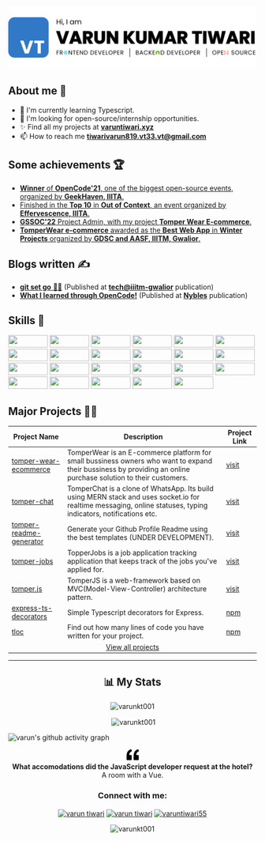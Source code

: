 <!-- Banner -->

<img src='./assets/banner.png'>

<!-- About me -->

## About me 👦

- 🔭 I'm currently learning Typescript.
- 🌱 I'm looking for open-source/internship opportunities.
- ✨ Find all my projects at [**varuntiwari.xyz**](https://varuntiwari.xyz/)
- 📫 How to reach me **tiwarivarun819.vt33.vt@gmail.com**

<!-- Achievements -->

## Some achievements 🏆


- [**Winner** of **OpenCode&#39;21**, one of the biggest open-source events, organized by **GeekHaven, IIITA**.](https://www.linkedin.com/posts/geekhaven-iiita_opencode21-witnessed-extensive-participation-activity-6866010351947825152-KiNB)
- [Finished in the **Top 10** in **Out of Context**, an event organized by **Effervescence, IIITA**.](https://www.linkedin.com/posts/varun-tiwari-454591178_top10-outofcontext-design-activity-6882312778040930304-Fshh)
- [**GSSOC&#39;22** Project Admin, with my project **Tomper Wear E-commerce**.](https://www.linkedin.com/posts/varun-tiwari-454591178_gssoc22-girlscript-educationfirst-activity-6903552524234686464-bEEL)
- [**TomperWear e-commerce** awarded as the **Best Web App** in **Winter Projects** organized by **GDSC and AASF, IIITM, Gwalior**.](https://www.linkedin.com/posts/aasf-iiitmg_github-winterprojects-learning-activity-6909474506340282368-GYq5)

<!-- Blogs -->

## Blogs written ✍️


- [**git set go** 🐱‍👤](https://medium.com/tech-iiitg/git-set-go-950bfb8fdf19) (Published at [**tech@iiitm-gwalior**](https://medium.com/tech-iiitg) publication)
- [**What I learned through OpenCode!**](https://medium.com/nybles/what-i-learned-through-opencode-39622d7c7024) (Published at [**Nybles**](https://medium.com/nybles) publication)

<!-- Skills -->

## Skills 💪

<p>

<!-- javascript -->
<img width ='80px' height='25px' src='https://img.shields.io/badge/JavaScript-323330?style=for-the-badge&amp;logo=javascript&amp;logoColor=F7DF1E' />

<!-- typescript -->
<img width ='80px' height='25px' src='https://img.shields.io/badge/typescript-%2523007ACC.svg?style=for-the-badge&amp;logo=typescript&amp;logoColor=white' />

<!-- react -->
<img width ='80px' height='25px' src='https://img.shields.io/badge/React-20232A?style=for-the-badge&amp;logo=react&amp;logoColor=61DAFB' />

<!-- nodejs -->
<img width ='80px' height='25px' src='https://img.shields.io/badge/Node.js-339933?style=for-the-badge&amp;logo=nodedotjs&amp;logoColor=white' />

<!-- html5 -->
<img width ='80px' height='25px' src='https://img.shields.io/badge/HTML5-E34F26?style=for-the-badge&amp;logo=html5&amp;logoColor=white' />

<!-- css3 -->
<img width ='80px' height='25px' src='https://img.shields.io/badge/CSS3-1572B6?style=for-the-badge&amp;logo=css3&amp;logoColor=white' />

<!-- postgresql -->
<img width ='80px' height='25px' src='https://img.shields.io/badge/PostgreSQL-316192?style=for-the-badge&amp;logo=postgresql&amp;logoColor=white' />

<!-- expressjs -->
<img width ='80px' height='25px' src='https://img.shields.io/badge/Express.js-000000?style=for-the-badge&amp;logo=express&amp;logoColor=white' />

<!-- github -->
<img width ='80px' height='25px' src='https://img.shields.io/badge/GitHub-100000?style=for-the-badge&amp;logo=github&amp;logoColor=white' />

<!-- git -->
<img width ='80px' height='25px' src='https://img.shields.io/badge/GIT-E44C30?style=for-the-badge&amp;logo=git&amp;logoColor=white' />

<!-- heroku -->
<img width ='80px' height='25px' src='https://img.shields.io/badge/Heroku-430098?style=for-the-badge&amp;logo=heroku&amp;logoColor=white' />

<!-- netlify -->
<img width ='80px' height='25px' src='https://img.shields.io/badge/Netlify-00C7B7?style=for-the-badge&amp;logo=netlify&amp;logoColor=white' />

<!-- socketio -->
<img width ='80px' height='25px' src='https://img.shields.io/badge/Socket.io-010101?&amp;style=for-the-badge&amp;logo=Socket.io&amp;logoColor=white' />

<!-- markdown -->
<img width ='80px' height='25px' src='https://img.shields.io/badge/Markdown-000000?style=for-the-badge&amp;logo=markdown&amp;logoColor=white' />

<!-- styledcomponents -->
<img width ='80px' height='25px' src='https://img.shields.io/badge/styled--components-DB7093?style=for-the-badge&amp;logo=styled-components&amp;logoColor=white' />

<!-- mongodb -->
<img width ='80px' height='25px' src='https://img.shields.io/badge/MongoDB-4EA94B?style=for-the-badge&amp;logo=mongodb&amp;logoColor=white' />

<!-- firebase -->
<img width ='80px' height='25px' src='https://img.shields.io/badge/firebase-ffca28?style=for-the-badge&amp;logo=firebase&amp;logoColor=black' />

<!-- stripe -->
<img width ='80px' height='25px' src='https://img.shields.io/badge/Stripe-626CD9?style=for-the-badge&amp;logo=Stripe&amp;logoColor=white' />

<!-- chakraui -->
<img width ='80px' height='25px' src='https://img.shields.io/badge/Chakra--UI-319795?style=for-the-badge&amp;logo=chakra-ui&amp;logoColor=white' />

<!-- jwt -->
<img width ='80px' height='25px' src='https://img.shields.io/badge/JWT-000000?style=for-the-badge&amp;logo=JSON%20web%20tokens&amp;logoColor=white' />

<!-- bootstrap -->
<img width ='80px' height='25px' src='https://img.shields.io/badge/Bootstrap-563D7C?style=for-the-badge&amp;logo=bootstrap&amp;logoColor=white' />

<!-- figma -->
<img width ='80px' height='25px' src='https://img.shields.io/badge/Figma-F24E1E?style=for-the-badge&amp;logo=figma&amp;logoColor=white' />

<!-- adobeillustrator -->
<img width ='80px' height='25px' src='https://img.shields.io/badge/Adobe%20Illustrator-FF9A00?style=for-the-badge&amp;logo=adobe%20illustrator&amp;logoColor=white' />

</p>

<!-- projects -->

## Major Projects 👷‍♂️

<table>
<thead>
  <tr>
    <th>Project Name</th>
    <th>Description</th>
    <th>Project Link</th>
  </tr>
</thead>
<tbody>
  <tr>
    <td><a href="https://github.com/varunKT001/tomper-wear-ecommerce" target="_blank" rel="noopener noreferrer">tomper-wear-ecommerce</a></td>
    <td>TomperWear is an E-commerce platform for small bussiness owners who want to expand their bussiness by providing an online purchase solution to their customers.</td>
    <td><a href="https://tomper-wear.netlify.app/" target="_blank" rel="noopener noreferrer">visit</a></td>
  </tr>
  <tr>
    <td><a href="https://github.com/varunKT001/tomper-chat" target="_blank" rel="noopener noreferrer">tomper-chat</a></td>
    <td>TomperChat is a clone of WhatsApp. Its build using MERN stack and uses socket.io for realtime messaging, online statuses, typing indicators, notifications etc.</td>
    <td><a href="https://tomper-chat.herokuapp.com/" target="_blank" rel="noopener noreferrer">visit</a></td>
  </tr>
  <tr>
    <td><a href="https://github.com/varunKT001/tomper-readme-generator" target="_blank" rel="noopener noreferrer">tomper-readme-generator</a></td>
    <td>Generate your Github Profile Readme using the best templates (UNDER DEVELOPMENT).</td>
    <td><a href="https://tomper-readme-generator.herokuapp.com/" target="_blank" rel="noopener noreferrer">visit</a></td>
  </tr>
  <tr>
    <td><a href="https://github.com/varunKT001/tomper-jobs" target="_blank" rel="noopener noreferrer">tomper-jobs</a></td>
    <td>TopperJobs is a job application tracking application that keeps track of the jobs you&#39;ve applied for.</td>
    <td><a href="https://tomper-jobs.netlify.app/" target="_blank" rel="noopener noreferrer">visit</a></td>
  </tr>
  <tr>
    <td><a href="https://github.com/varunKT001/tomperjs" target="_blank" rel="noopener noreferrer">tomper.js</a></td>
    <td>TomperJS is a web-framework based on MVC(Model-View-Controller) architecture pattern.</td>
    <td><a href="https://varunkt001.github.io/tomperjs/" target="_blank" rel="noopener noreferrer">visit</a></td>
  </tr>
  <tr>
    <td><a href="https://github.com/varunKT001/express-ts-decorators" target="_blank" rel="noopener noreferrer">express-ts-decorators</a></td>
    <td>Simple Typescript decorators for Express.</td>
    <td><a href="https://www.npmjs.com/package/@varuntiwari/express-ts-decorators" target="_blank" rel="noopener noreferrer">npm</a></td>
  </tr>
  <tr>
    <td><a href="https://github.com/varunKT001/tloc" target="_blank" rel="noopener noreferrer">tloc</a></td>
    <td>Find out how many lines of code you have written for your project.</td>
    <td><a href="https://www.npmjs.com/package/tloc" target="_blank" rel="noopener noreferrer">npm</a></td>
  </tr>
  <tr>
    <td colspan="3" align="center"><a href="https://github.com/varunKT001?tab=repositories">View all projects</a></td>
  </tr>
</tbody>
</table>

---

<!-- Stats -->

<h2 align="center">📊 My Stats</h2>

<!-- Contributions -->

<p align="center"><img align="center" src="https://github-readme-streak-stats.herokuapp.com/?user=varunkt001&" alt="varunkt001" /></p>

<!-- Github stats -->

<p align="center">&nbsp;<img align="center" src="https://github-readme-stats.vercel.app/api?username=varunkt001&show_icons=true&locale=en" alt="varunkt001" /></p>

<!-- Contribution graph -->

![varun's github activity graph](https://activity-graph.herokuapp.com/graph?username=varunKT001&bg_color=ffffff&color=333333&line=333333&point=0dc200&area=true&hide_border=true)

<p align="center">
<img width="25px" src="./assets/quote.png">
<br/>
<strong align="center">What accomodations did the JavaScript developer request at the hotel?</strong>
<br/>
<span align="center">A room with a Vue.</span>
</p>

<!-- Socials -->

<h3 align="center">Connect with me:</h3>
<p align="center">
<a href="https://linkedin.com/in/varun-tiwari-454591178" target="blank"><img align="center" src="https://raw.githubusercontent.com/rahuldkjain/github-profile-readme-generator/master/src/images/icons/Social/linked-in-alt.svg" alt="varun tiwari" height="30" width="40" /></a>
<a href="https://www.facebook.com/profile.php?id=100057310502325" target="blank"><img align="center" src="https://raw.githubusercontent.com/rahuldkjain/github-profile-readme-generator/master/src/images/icons/Social/facebook.svg" alt="varun tiwari" height="30" width="40" /></a>
<a href="https://instagram.com/varuntiwari55" target="blank"><img align="center" src="https://raw.githubusercontent.com/rahuldkjain/github-profile-readme-generator/master/src/images/icons/Social/instagram.svg" alt="varuntiwari55" height="30" width="40" /></a>
</p>

<!-- Profile views -->

<p align="center"> <img src="https://komarev.com/ghpvc/?username=varunkt001&label=Profile%20views&color=0e75b6&style=flat" alt="varunkt001" /> </p>
